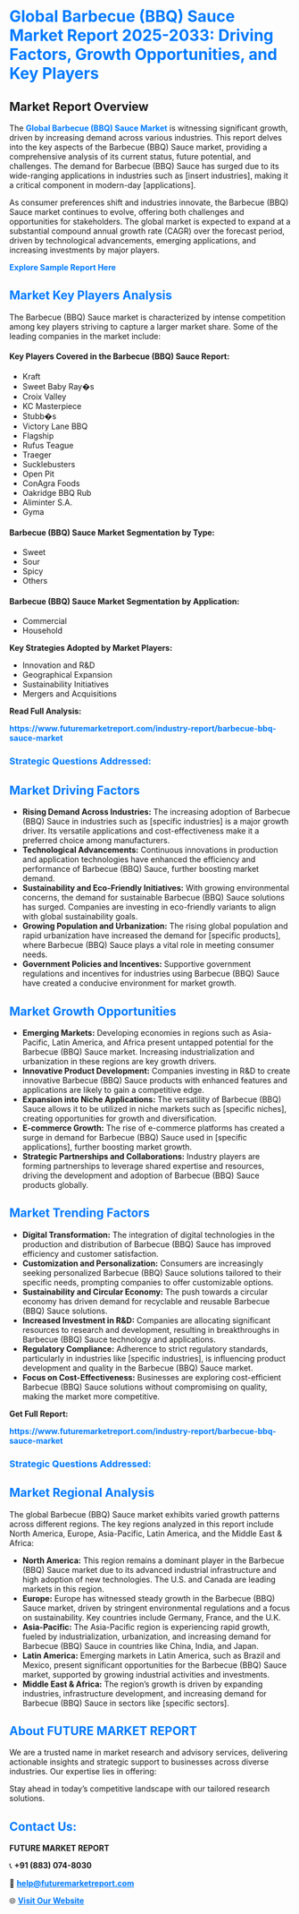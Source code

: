 <h1 style="color: #007BFF;">Global Barbecue (BBQ) Sauce Market Report 2025-2033: Driving Factors, Growth Opportunities, and Key Players</h1>

<section id="overview">
<h2>Market Report Overview</h2>
<p>The <a href="https://www.futuremarketreport.com/industry-report/barbecue-bbq-sauce-market" style="color: #007BFF; text-decoration: none;"><strong>Global Barbecue (BBQ) Sauce Market</strong></a> is witnessing significant growth, driven by increasing demand across various industries. This report delves into the key aspects of the Barbecue (BBQ) Sauce market, providing a comprehensive analysis of its current status, future potential, and challenges. The demand for Barbecue (BBQ) Sauce has surged due to its wide-ranging applications in industries such as [insert industries], making it a critical component in modern-day [applications].</p>
<p>As consumer preferences shift and industries innovate, the Barbecue (BBQ) Sauce market continues to evolve, offering both challenges and opportunities for stakeholders. The global market is expected to expand at a substantial compound annual growth rate (CAGR) over the forecast period, driven by technological advancements, emerging applications, and increasing investments by major players.</p>
</section>

<section id="overview">
<p><a href="https://www.futuremarketreport.com/request-sample/reportId=97840" style="color: #007BFF; text-decoration: none;"><strong>Explore Sample Report Here</strong></a></p>
</section>

<section id="key-players">
<h2 style="color: #007BFF;">Market Key Players Analysis</h2>
<p>The Barbecue (BBQ) Sauce market is characterized by intense competition among key players striving to capture a larger market share. Some of the leading companies in the market include:</p>
<h4>Key Players Covered in the Barbecue (BBQ) Sauce Report:</h4>
<ul><li>Kraft</li><li>Sweet Baby Ray�s</li><li>Croix Valley</li><li>KC Masterpiece</li><li>Stubb�s</li><li>Victory Lane BBQ</li><li>Flagship</li><li>Rufus Teague</li><li>Traeger</li><li>Sucklebusters</li><li>Open Pit</li><li>ConAgra Foods</li><li>Oakridge BBQ Rub</li><li>Aliminter S.A.</li><li>Gyma</li></ul>
<h4>Barbecue (BBQ) Sauce Market Segmentation by Type:</h4>
<ul><li>Sweet</li><li>Sour</li><li>Spicy</li><li>Others</li></ul>

<h4>Barbecue (BBQ) Sauce Market Segmentation by Application:</h4>
<ul><li>Commercial</li><li>Household</li></ul>
<p><strong>Key Strategies Adopted by Market Players:</strong></p>
<ul>
<li>Innovation and R&D</li>
<li>Geographical Expansion</li>
<li>Sustainability Initiatives</li>
<li>Mergers and Acquisitions</li>
</ul>
</section>

<section>
<p><strong>Read Full Analysis: </strong></p><a href="https://www.futuremarketreport.com/industry-report/barbecue-bbq-sauce-market" style="color: #007BFF; text-decoration: none;"><strong>https://www.futuremarketreport.com/industry-report/barbecue-bbq-sauce-market</strong></a>
<h3 style="color: #007BFF;">Strategic Questions Addressed:</h3>
</section>

<section id="driving-factors">
<h2 style="color: #007BFF;">Market Driving Factors</h2>
<ul>
<li><strong>Rising Demand Across Industries:</strong> The increasing adoption of Barbecue (BBQ) Sauce in industries such as [specific industries] is a major growth driver. Its versatile applications and cost-effectiveness make it a preferred choice among manufacturers.</li>
<li><strong>Technological Advancements:</strong> Continuous innovations in production and application technologies have enhanced the efficiency and performance of Barbecue (BBQ) Sauce, further boosting market demand.</li>
<li><strong>Sustainability and Eco-Friendly Initiatives:</strong> With growing environmental concerns, the demand for sustainable Barbecue (BBQ) Sauce solutions has surged. Companies are investing in eco-friendly variants to align with global sustainability goals.</li>
<li><strong>Growing Population and Urbanization:</strong> The rising global population and rapid urbanization have increased the demand for [specific products], where Barbecue (BBQ) Sauce plays a vital role in meeting consumer needs.</li>
<li><strong>Government Policies and Incentives:</strong> Supportive government regulations and incentives for industries using Barbecue (BBQ) Sauce have created a conducive environment for market growth.</li>
</ul>
</section>

<section id="growth-opportunities">
<h2 style="color: #007BFF;">Market Growth Opportunities</h2>
<ul>
<li><strong>Emerging Markets:</strong> Developing economies in regions such as Asia-Pacific, Latin America, and Africa present untapped potential for the Barbecue (BBQ) Sauce market. Increasing industrialization and urbanization in these regions are key growth drivers.</li>
<li><strong>Innovative Product Development:</strong> Companies investing in R&D to create innovative Barbecue (BBQ) Sauce products with enhanced features and applications are likely to gain a competitive edge.</li>
<li><strong>Expansion into Niche Applications:</strong> The versatility of Barbecue (BBQ) Sauce allows it to be utilized in niche markets such as [specific niches], creating opportunities for growth and diversification.</li>
<li><strong>E-commerce Growth:</strong> The rise of e-commerce platforms has created a surge in demand for Barbecue (BBQ) Sauce used in [specific applications], further boosting market growth.</li>
<li><strong>Strategic Partnerships and Collaborations:</strong> Industry players are forming partnerships to leverage shared expertise and resources, driving the development and adoption of Barbecue (BBQ) Sauce products globally.</li>
</ul>
</section>

<section id="trending-factors">
<h2 style="color: #007BFF;">Market Trending Factors</h2>
<ul>
<li><strong>Digital Transformation:</strong> The integration of digital technologies in the production and distribution of Barbecue (BBQ) Sauce has improved efficiency and customer satisfaction.</li>
<li><strong>Customization and Personalization:</strong> Consumers are increasingly seeking personalized Barbecue (BBQ) Sauce solutions tailored to their specific needs, prompting companies to offer customizable options.</li>
<li><strong>Sustainability and Circular Economy:</strong> The push towards a circular economy has driven demand for recyclable and reusable Barbecue (BBQ) Sauce solutions.</li>
<li><strong>Increased Investment in R&D:</strong> Companies are allocating significant resources to research and development, resulting in breakthroughs in Barbecue (BBQ) Sauce technology and applications.</li>
<li><strong>Regulatory Compliance:</strong> Adherence to strict regulatory standards, particularly in industries like [specific industries], is influencing product development and quality in the Barbecue (BBQ) Sauce market.</li>
<li><strong>Focus on Cost-Effectiveness:</strong> Businesses are exploring cost-efficient Barbecue (BBQ) Sauce solutions without compromising on quality, making the market more competitive.</li>
</ul>
</section>

<section>
<p><strong>Get Full Report: </strong></p><a href="https://www.futuremarketreport.com/industry-report/barbecue-bbq-sauce-market" style="color: #007BFF; text-decoration: none;"><strong>https://www.futuremarketreport.com/industry-report/barbecue-bbq-sauce-market</strong></a>
<h3 style="color: #007BFF;">Strategic Questions Addressed:</h3>
</section>


<section id="regional-analysis">
<h2 style="color: #007BFF;">Market Regional Analysis</h2>
<p>The global Barbecue (BBQ) Sauce market exhibits varied growth patterns across different regions. The key regions analyzed in this report include North America, Europe, Asia-Pacific, Latin America, and the Middle East & Africa:</p>
<ul>
<li><strong>North America:</strong> This region remains a dominant player in the Barbecue (BBQ) Sauce market due to its advanced industrial infrastructure and high adoption of new technologies. The U.S. and Canada are leading markets in this region.</li>
<li><strong>Europe:</strong> Europe has witnessed steady growth in the Barbecue (BBQ) Sauce market, driven by stringent environmental regulations and a focus on sustainability. Key countries include Germany, France, and the U.K.</li>
<li><strong>Asia-Pacific:</strong> The Asia-Pacific region is experiencing rapid growth, fueled by industrialization, urbanization, and increasing demand for Barbecue (BBQ) Sauce in countries like China, India, and Japan.</li>
<li><strong>Latin America:</strong> Emerging markets in Latin America, such as Brazil and Mexico, present significant opportunities for the Barbecue (BBQ) Sauce market, supported by growing industrial activities and investments.</li>
<li><strong>Middle East & Africa:</strong> The region’s growth is driven by expanding industries, infrastructure development, and increasing demand for Barbecue (BBQ) Sauce in sectors like [specific sectors].</li>
</ul>
</section>

<footer>
<h2 style="color: #007BFF;">About FUTURE MARKET REPORT</h2>
<p>We are a trusted name in market research and advisory services, delivering actionable insights and strategic support to businesses across diverse industries. Our expertise lies in offering:</p>

<p>Stay ahead in today’s competitive landscape with our tailored research solutions.</p>

<h2 style="color: #007BFF;">Contact Us:</h2>
<p><strong>FUTURE MARKET REPORT</strong></p>
<p>📞 <strong>+91 (883) 074-8030</strong></p>
<p>📧 <strong><a href="mailto:help@futuremarketreport.com" style="color: #007BFF;">help@futuremarketreport.com</a></strong></p>
<p>🌐 <strong><a href="https://www.futuremarketreport.com/" style="color: #007BFF;">Visit Our Website</a></strong></p>
</footer>